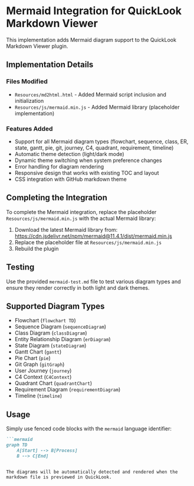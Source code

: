 # Mermaid Integration for QuickLook Markdown Viewer

This implementation adds Mermaid diagram support to the QuickLook Markdown Viewer plugin.

## Implementation Details

### Files Modified
- `Resources/md2html.html` - Added Mermaid script inclusion and initialization
- `Resources/js/mermaid.min.js` - Added Mermaid library (placeholder implementation)

### Features Added
- Support for all Mermaid diagram types (flowchart, sequence, class, ER, state, gantt, pie, git, journey, C4, quadrant, requirement, timeline)
- Automatic theme detection (light/dark mode)
- Dynamic theme switching when system preference changes
- Error handling for diagram rendering
- Responsive design that works with existing TOC and layout
- CSS integration with GitHub markdown theme

## Completing the Integration

To complete the Mermaid integration, replace the placeholder `Resources/js/mermaid.min.js` with the actual Mermaid library:

1. Download the latest Mermaid library from: https://cdn.jsdelivr.net/npm/mermaid@11.4.1/dist/mermaid.min.js
2. Replace the placeholder file at `Resources/js/mermaid.min.js`
3. Rebuild the plugin

## Testing

Use the provided `mermaid-test.md` file to test various diagram types and ensure they render correctly in both light and dark themes.

## Supported Diagram Types

- Flowchart (`flowchart TD`)
- Sequence Diagram (`sequenceDiagram`)
- Class Diagram (`classDiagram`)
- Entity Relationship Diagram (`erDiagram`)
- State Diagram (`stateDiagram`)
- Gantt Chart (`gantt`)
- Pie Chart (`pie`)
- Git Graph (`gitGraph`)
- User Journey (`journey`)
- C4 Context (`C4Context`)
- Quadrant Chart (`quadrantChart`)
- Requirement Diagram (`requirementDiagram`)
- Timeline (`timeline`)

## Usage

Simply use fenced code blocks with the `mermaid` language identifier:

```markdown
```mermaid
graph TD
    A[Start] --> B[Process]
    B --> C[End]
```
```

The diagrams will be automatically detected and rendered when the markdown file is previewed in QuickLook.